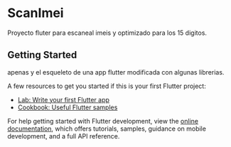 # ScanImei

Proyecto fluter para escaneal imeis y optimizado para los 15 digitos.

## Getting Started

apenas y el esqueleto de una app flutter modificada con algunas librerias.

A few resources to get you started if this is your first Flutter project:

- [Lab: Write your first Flutter app](https://docs.flutter.dev/get-started/codelab)
- [Cookbook: Useful Flutter samples](https://docs.flutter.dev/cookbook)

For help getting started with Flutter development, view the
[online documentation](https://docs.flutter.dev/), which offers tutorials,
samples, guidance on mobile development, and a full API reference.
